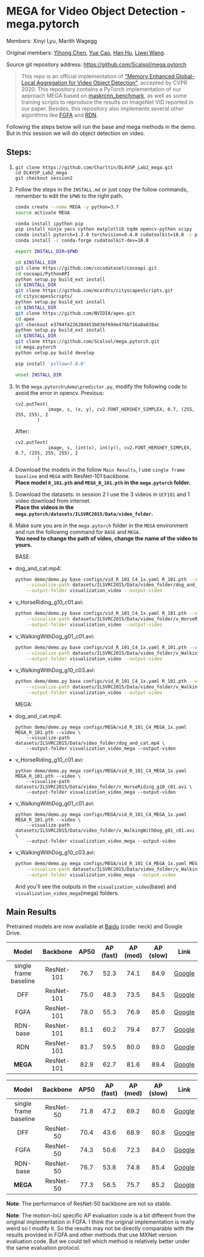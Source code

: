 # MEGA for Video Object Detection - mega.pytorch
Members: Xinyi Lyu, Marith Wagegg

Original members: [Yihong Chen](https://scalsol.github.io), [Yue Cao](http://yue-cao.me), [Han Hu](https://ancientmooner.github.io/), [Liwei Wang](http://www.liweiwang-pku.com/).

Source git repository address: https://github.com/Scalsol/mega.pytorch

> This repo is an official implementation of ["Memory Enhanced Global-Local Aggregation for Video Object Detection"](https://arxiv.org/abs/2003.12063), accepted by CVPR 2020. This repository contains a PyTorch implementation of our approach MEGA based on [maskrcnn_benchmark](https://github.com/facebookresearch/maskrcnn-benchmark), as well as some training scripts to reproduce the results on ImageNet VID reported in our paper. 
> Besides, this repository also implements several other algorithms like [FGFA](http://openaccess.thecvf.com/content_iccv_2017/html/Zhu_Flow-Guided_Feature_Aggregation_ICCV_2017_paper.html) and [RDN](https://arxiv.org/abs/1908.09511). 

Following the steps below will run the base and mega methods in the demo. But in this session we will do object detection on video.

## Steps:
1. 
    ```
    git clone https://github.com/Charltin/DL4VSP_Lab2_mega.git
    cd DL4VSP_Lab2_mega
    git checkout session2
    ```

2. Follow the steps in the `INSTALL.md` or just copy the follow commands, remember to edit the `$PWD` to the right path.
    ```bash
    conda create --name MEGA -y python=3.7
    source activate MEGA

    conda install ipython pip
    pip install ninja yacs cython matplotlib tqdm opencv-python scipy
    conda install pytorch=1.2.0 torchvision=0.4.0 cudatoolkit=10.0 -c pytorch
    conda install -c conda-forge cudatoolkit-dev=10.0

    export INSTALL_DIR=$PWD

    cd $INSTALL_DIR
    git clone https://github.com/cocodataset/cocoapi.git
    cd cocoapi/PythonAPI
    python setup.py build_ext install
    cd $INSTALL_DIR
    git clone https://github.com/mcordts/cityscapesScripts.git
    cd cityscapesScripts/
    python setup.py build_ext install
    cd $INSTALL_DIR
    git clone https://github.com/NVIDIA/apex.git
    cd apex
    git checkout e3794f422628d453b036f69de476bf16a0a838ac
    python setup.py build_ext install
    cd $INSTALL_DIR
    git clone https://github.com/Scalsol/mega.pytorch.git
    cd mega.pytorch
    python setup.py build develop

    pip install 'pillow<7.0.0'

    unset INSTALL_DIR
    ```
3. In the `mega.pytorch\demo\predictor.py`, modify the following code to avoid the error in opencv.
    Previous:
    ```
    cv2.putText(
                image, s, (x, y), cv2.FONT_HERSHEY_SIMPLEX, 0.7, (255, 255, 255), 2
            )
    ```
    After:
    ```
    cv2.putText(
                image, s, (int(x), int(y)), cv2.FONT_HERSHEY_SIMPLEX, 0.7, (255, 255, 255), 2
            )
    ```
4. Download the models in the follow `Main Results`, I use `single frame baseline` and `MEGA` with ResNet-101 backbone.  
**Place model `R_101.pth` and `MEGA_R_101.pth` in the `mega.pytorch` folder.**

5. Download the datasets: in session 2 I use the 3 videos in `UCF101` and 1 video download from internet.  
**Place the videos in the `mega.pytorch/datasets/ILSVRC2015/Data/video_folder`.**

6. Make sure you are in the `mega.pytorch` folder in the `MEGA` environment and run the following command for `BASE` and `MEGA`.   
**You need to change the path of video, change the name of the video to yours.**

    BASE:
+ dog_and_cat.mp4: 
    ```bash
    python demo/demo.py base configs/vid_R_101_C4_1x.yaml R_101.pth --video \
        --visualize-path datasets/ILSVRC2015/Data/video_folder/dog_and_cat.mp4 \
        --output-folder visualization_video --output-video
    ```

+ v_HorseRiding_g10_c01.avi: 
    ```bash
    python demo/demo.py base configs/vid_R_101_C4_1x.yaml R_101.pth --video \
        --visualize-path datasets/ILSVRC2015/Data/video_folder/v_HorseRiding_g10_c01.avi \
        --output-folder visualization_video --output-video
    ```

+  v_WalkingWithDog_g01_c01.avi: 
    ```bash
    python demo/demo.py base configs/vid_R_101_C4_1x.yaml R_101.pth --video \
        --visualize-path datasets/ILSVRC2015/Data/video_folder/v_WalkingWithDog_g01_c01.avi \
        --output-folder visualization_video --output-video
    ```

+ v_WalkingWithDog_g10_c03.avi: 
    ```bash
    python demo/demo.py base configs/vid_R_101_C4_1x.yaml R_101.pth --video \
        --visualize-path datasets/ILSVRC2015/Data/video_folder/v_WalkingWithDog_g10_c03.avi \
        --output-folder visualization_video --output-video
    ```

    MEGA:
+ dog_and_cat.mp4: 
    ```
    python demo/demo.py mega configs/MEGA/vid_R_101_C4_MEGA_1x.yaml MEGA_R_101.pth --video \
        --visualize-path datasets/ILSVRC2015/Data/video_folder/dog_and_cat.mp4 \
        --output-folder visualization_video_mega --output-video
    ```

+ v_HorseRiding_g10_c01.avi: 
    ```
    python demo/demo.py mega configs/MEGA/vid_R_101_C4_MEGA_1x.yaml MEGA_R_101.pth --video \
        --visualize-path datasets/ILSVRC2015/Data/video_folder/v_HorseRiding_g10_c01.avi \
        --output-folder visualization_video_mega --output-video
    ```

+ v_WalkingWithDog_g01_c01.avi: 
    ```
    python demo/demo.py mega configs/MEGA/vid_R_101_C4_MEGA_1x.yaml MEGA_R_101.pth --video \
        --visualize-path datasets/ILSVRC2015/Data/video_folder/v_WalkingWithDog_g01_c01.avi \
        --output-folder visualization_video_mega --output-video
    ```

+ v_WalkingWithDog_g10_c03.avi: 
    ```bash
    python demo/demo.py mega configs/MEGA/vid_R_101_C4_MEGA_1x.yaml MEGA_R_101.pth --video \
        --visualize-path datasets/ILSVRC2015/Data/video_folder/v_WalkingWithDog_g10_c03.avi \
        --output-folder visualization_video_mega --output-video
    ```

    And you'll see the outputs in the `visualization_video`(base) and `visualization_video_mega`(mega) folders.

## Main Results

Pretrained models are now available at [Baidu](https://pan.baidu.com/s/1qjIAD3ohaJO8EF1mZ4nLEg) (code: neck) and Google Drive.

Model | Backbone | AP50 | AP (fast) | AP (med) | AP (slow) | Link
:---: | :---: | :---: | :---: | :---: | :---: |:---:
single frame baseline | ResNet-101 | 76.7 | 52.3 | 74.1 | 84.9 | [Google](https://drive.google.com/file/d/1W17f9GC60rHU47lUeOEfU--Ra-LTw3Tq/view?usp=sharing)
DFF | ResNet-101 | 75.0 | 48.3 | 73.5 | 84.5 | [Google](https://drive.google.com/file/d/1Dn_RQRlA7z2XkRRS4XERUW_UH9jlNvMo/view?usp=sharing)
FGFA | ResNet-101 | 78.0 | 55.3 | 76.9 | 85.6 | [Google](https://drive.google.com/file/d/1yVgy7_ff1xVD1SooqbcK-OzKMgPpUcg4/view?usp=sharing)
RDN-base | ResNet-101 | 81.1 | 60.2 | 79.4 | 87.7 | [Google](https://drive.google.com/file/d/1jM5LqlVtCGjKH-MocTCjzFIVjqCyng8M/view?usp=sharing)
RDN | ResNet-101 | 81.7 | 59.5 | 80.0 | 89.0| [Google](https://drive.google.com/file/d/1FgoOwj-GFAMVn2hkSFKnxn5fKWPSxlUF/view?usp=sharing)
**MEGA** | ResNet-101 | 82.9 | 62.7| 81.6 | 89.4 | [Google](https://drive.google.com/file/d/1ZnAdFafF1vW9Lnpw-RPF1AD_csw61lBY/view?usp=sharing)

Model | Backbone | AP50 | AP (fast) | AP (med) | AP (slow) | Link
:---: | :---: | :---: | :---: | :---: | :---: |:---:
single frame baseline | ResNet-50 | 71.8 | 47.2 | 69.2 | 80.6| [Google](https://drive.google.com/file/d/1i39MwpP46x61eHLkRXMzcKhpeKZhkgA6/view?usp=sharing)
DFF | ResNet-50 | 70.4 | 43.6 | 68.9 | 80.8 | [Google](https://drive.google.com/file/d/1wl9Sheg46ecJOWzl1Uy4BWaCDRtSt51_/view?usp=sharing)
FGFA | ResNet-50 | 74.3 | 50.6 | 72.3 | 84.0|  [Google](https://drive.google.com/file/d/1nJ6CbUG_wW_gvMs193b7f0c1QLnXqAzO/view?usp=sharing)
RDN-base | ResNet-50 | 76.7 | 53.8 | 74.8 | 85.4 | [Google](https://drive.google.com/file/d/10k70lzSrxXiLWYx8tmX3RNuOQ2x1X0k8/view?usp=sharing)
**MEGA** | ResNet-50 | 77.3 | 56.5 | 75.7 | 85.2 | [Google](https://drive.google.com/file/d/1EZzpBuCfI75bsd_gxK1495tXlh0K_34H/view?usp=sharing)

**Note**: The performance of ResNet-50 backbone are not so stable.

**Note**: The motion-IoU specific AP evaluation code is a bit different from the original implementation in FGFA. I think the original implementation is really weird so I modify it. So the results may not be directly comparable with the results provided in FGFA and other methods that use MXNet version evaluation code. But we could tell which method is relatively better under the same evaluation protocol. 
